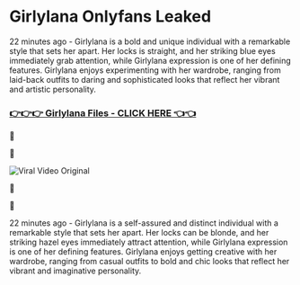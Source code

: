 # Girlylana Onlyfans Leaked

<p>22 minutes ago - Girlylana is a bold and unique individual with a remarkable style that sets her apart. Her locks is straight, and her striking blue eyes immediately grab attention, while Girlylana expression is one of her defining features. Girlylana enjoys experimenting with her wardrobe, ranging from laid-back outfits to daring and sophisticated looks that reflect her vibrant and artistic personality.</p><p>
<h3><a href="https://fansleaks.com-getfree.pro/girlylana" rel="nofollow">👉👉👉 Girlylana Files - CLICK HERE 👈👈</a></h3>
<p>🔻</p>
<p>🔻</p> <p>
<a href="https://fansleaks.com-getfree.pro/girlylana" rel="nofollow"><img src="https://i.imgur.com/0ZbtXZ5.gif" alt="Viral Video Original" style="max-width: 100%; display: inline-block;" data-target="animated-image.originalImage"></a>
<p>🔻</p>
<p>🔻</p> <p>22 minutes ago - Girlylana is a self-assured and distinct individual with a remarkable style that sets her apart. Her locks can be blonde, and her striking hazel eyes immediately attract attention, while Girlylana expression is one of her defining features. Girlylana enjoys getting creative with her wardrobe, ranging from casual outfits to bold and chic looks that reflect her vibrant and imaginative personality.</p>